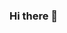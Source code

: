 ### Hi there 👋

<!--
**mickyansLK/mickyansLK** is a ✨ _special_ ✨ repository because its `README.md` (this file) appears on your GitHub profile.

Here are some ideas to get you started:

- 🔭 I’m currently working on personal portfolios and open-source projects
- 🌱 I’m currently learning docs.microsoft.learn
- 👯 I’m looking to collaborate on data visualizations projects and M.L algorithms
- 🤔 I’m looking for help with very open-minded
- 💬 Ask me about Net Zero Emission projects
- 😄 Pronouns: Him/He
- ⚡ Fun fact: 

